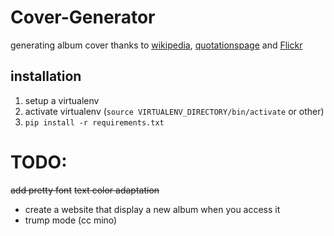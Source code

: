 # Cover-Generator
generating album cover thanks to [wikipedia][1], [quotationspage][2] and [Flickr][3]

## installation
1. setup a virtualenv
2. activate virtualenv (`source VIRTUALENV_DIRECTORY/bin/activate` or other)
3. ```pip install -r requirements.txt```

# TODO:
~~add pretty font~~
~~text color adaptation~~
- create a website that display a new album when you access it
- trump mode (cc mino)


[1]: http://en.wikipedia.org/w/index.php?title=Special:Random&printable=yes
[2]: http://www.quotationspage.com/random.php
[3]: https://www.flickr.com/explore/interesting/7days
